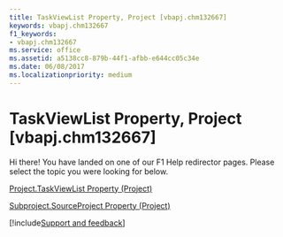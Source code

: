 ```yaml
---
title: TaskViewList Property, Project [vbapj.chm132667]
keywords: vbapj.chm132667
f1_keywords:
- vbapj.chm132667
ms.service: office
ms.assetid: a5138cc8-879b-44f1-afbb-e644cc05c34e
ms.date: 06/08/2017
ms.localizationpriority: medium
---
```



# TaskViewList Property, Project [vbapj.chm132667]

Hi there! You have landed on one of our F1 Help redirector pages. Please select the topic you were looking for below.

[Project.TaskViewList Property (Project)](https://msdn.microsoft.com/library/86d408a2-ed60-fde0-8849-17167d71f6d6%28Office.15%29.aspx)

[Subproject.SourceProject Property (Project)](https://msdn.microsoft.com/library/4135a5c9-eacb-12d3-b631-1d30d689f666%28Office.15%29.aspx)

[!include[Support and feedback](~/includes/feedback-boilerplate.md)]